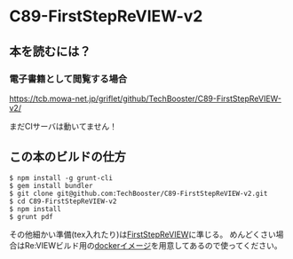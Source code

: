 # C89-FirstStepReVIEW-v2

## 本を読むには？

### 電子書籍として閲覧する場合

https://tcb.mowa-net.jp/griflet/github/TechBooster/C89-FirstStepReVIEW-v2/

まだCIサーバは動いてません！

## この本のビルドの仕方

```
$ npm install -g grunt-cli
$ gem install bundler
$ git clone git@github.com:TechBooster/C89-FirstStepReVIEW-v2.git
$ cd C89-FirstStepReVIEW-v2
$ npm install
$ grunt pdf
```

その他細かい準備(tex入れたり)は[FirstStepReVIEW](https://github.com/TechBooster/FirstStepReVIEW)に準じる。
めんどくさい場合はRe:VIEWビルド用の[dockerイメージ](https://registry.hub.docker.com/u/vvakame/review/)を用意してあるので使ってください。
